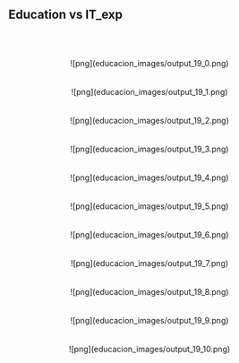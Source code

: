 ## Education vs IT_exp

<br/><br/>

<center>![png](educacion_images/output_19_0.png)  </center> 
<br/><br/>
<center>![png](educacion_images/output_19_1.png)  </center> 
<br/><br/>
<center>![png](educacion_images/output_19_2.png)  </center> 
<br/><br/>
<center>![png](educacion_images/output_19_3.png)  </center> 
<br/><br/>
<center>![png](educacion_images/output_19_4.png)  </center> 
<br/><br/>
<center>![png](educacion_images/output_19_5.png)  </center> 
<br/><br/>
<center>![png](educacion_images/output_19_6.png)  </center> 
<br/><br/>
<center>![png](educacion_images/output_19_7.png)  </center> 
<br/><br/>
<center>![png](educacion_images/output_19_8.png)  </center> 
<br/><br/>
<center>![png](educacion_images/output_19_9.png)  </center> 
<br/><br/>
<center>![png](educacion_images/output_19_10.png) </center>  

</br></br>

